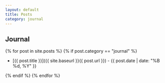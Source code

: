 ```yaml
---
layout: default
title: Posts
category: journal
---
```


## Journal

{% for post in site.posts %}
{% if post.category == "journal" %}

- [{{ post.title }}]({{ site.baseurl }}{{ post.url }}) - {{ post.date | date: "%B %d, %Y" }}

{% endif %}
{% endfor %}
